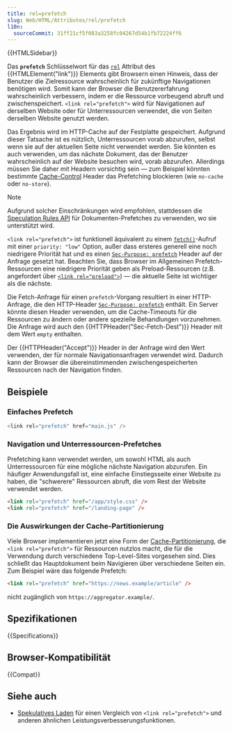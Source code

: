 ```yaml
---
title: rel=prefetch
slug: Web/HTML/Attributes/rel/prefetch
l10n:
  sourceCommit: 31ff21cf5f083a3258fc04267d54b1fb72224ff6
---
```


{{HTMLSidebar}}

Das **`prefetch`** Schlüsselwort für das [`rel`](/de/docs/Web/HTML/Element/link#rel) Attribut des {{HTMLElement("link")}} Elements gibt Browsern einen Hinweis, dass der Benutzer die Zielressource wahrscheinlich für zukünftige Navigationen benötigen wird. Somit kann der Browser die Benutzererfahrung wahrscheinlich verbessern, indem er die Ressource vorbeugend abruft und zwischenspeichert. `<link rel="prefetch">` wird für Navigationen auf derselben Website oder für Unterressourcen verwendet, die von Seiten derselben Website genutzt werden.

Das Ergebnis wird im HTTP-Cache auf der Festplatte gespeichert. Aufgrund dieser Tatsache ist es nützlich, Unterressourcen vorab abzurufen, selbst wenn sie auf der aktuellen Seite nicht verwendet werden. Sie könnten es auch verwenden, um das nächste Dokument, das der Benutzer wahrscheinlich auf der Website besuchen wird, vorab abzurufen. Allerdings müssen Sie daher mit Headern vorsichtig sein — zum Beispiel könnten bestimmte [Cache-Control](/de/docs/Web/HTTP/Headers/Cache-Control) Header das Prefetching blockieren (wie `no-cache` oder `no-store`).

> [!NOTE]
> Aufgrund solcher Einschränkungen wird empfohlen, stattdessen die [Speculation Rules API](/de/docs/Web/API/Speculation_Rules_API) für Dokumenten-Prefetches zu verwenden, wo sie unterstützt wird.

`<link rel="prefetch">` ist funktionell äquivalent zu einem [`fetch()`](/de/docs/Web/API/Window/fetch)-Aufruf mit einer `priority: "low"` Option, außer dass ersteres generell eine noch niedrigere Priorität hat und es einen [`Sec-Purpose: prefetch`](/de/docs/Web/HTTP/Headers/Sec-Purpose) Header auf der Anfrage gesetzt hat. Beachten Sie, dass Browser im Allgemeinen Prefetch-Ressourcen eine niedrigere Priorität geben als Preload-Ressourcen (z.B. angefordert über [`<link rel="preload">`](/de/docs/Web/HTML/Attributes/rel/preload)) — die aktuelle Seite ist wichtiger als die nächste.

Die Fetch-Anfrage für einen `prefetch`-Vorgang resultiert in einer HTTP-Anfrage, die den HTTP-Header [`Sec-Purpose: prefetch`](/de/docs/Web/HTTP/Headers/Sec-Purpose) enthält. Ein Server könnte diesen Header verwenden, um die Cache-Timeouts für die Ressourcen zu ändern oder andere spezielle Behandlungen vorzunehmen. Die Anfrage wird auch den {{HTTPHeader("Sec-Fetch-Dest")}} Header mit dem Wert `empty` enthalten.

Der {{HTTPHeader("Accept")}} Header in der Anfrage wird den Wert verwenden, der für normale Navigationsanfragen verwendet wird. Dadurch kann der Browser die übereinstimmenden zwischengespeicherten Ressourcen nach der Navigation finden.

## Beispiele

### Einfaches Prefetch

```js
<link rel="prefetch" href="main.js" />
```

### Navigation und Unterressourcen-Prefetches

Prefetching kann verwendet werden, um sowohl HTML als auch Unterressourcen für eine mögliche nächste Navigation abzurufen. Ein häufiger Anwendungsfall ist, eine einfache Einstiegsseite einer Website zu haben, die "schwerere" Ressourcen abruft, die vom Rest der Website verwendet werden.

```html
<link rel="prefetch" href="/app/style.css" />
<link rel="prefetch" href="/landing-page" />
```

### Die Auswirkungen der Cache-Partitionierung

Viele Browser implementieren jetzt eine Form der [Cache-Partitionierung](https://developer.chrome.com/blog/http-cache-partitioning), die `<link rel="prefetch">` für Ressourcen nutzlos macht, die für die Verwendung durch verschiedene Top-Level-Sites vorgesehen sind. Dies schließt das Hauptdokument beim Navigieren über verschiedene Seiten ein. Zum Beispiel wäre das folgende Prefetch:

```html
<link rel="prefetch" href="https://news.example/article" />
```

nicht zugänglich von `https://aggregator.example/`.

## Spezifikationen

{{Specifications}}

## Browser-Kompatibilität

{{Compat}}

## Siehe auch

- [Spekulatives Laden](/de/docs/Web/Performance/Guides/Speculative_loading) für einen Vergleich von `<link rel="prefetch">` und anderen ähnlichen Leistungsverbesserungsfunktionen.
